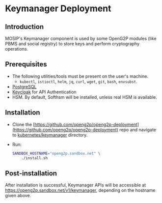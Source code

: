 # Keymanager Deployment

## Introduction

MOSIP's Keymanager component is used by some OpenG2P modules (like PBMS and social registry) to store keys and perform cryptography operations.

## Prerequisites

* The following utilities/tools must be present on the user's machine.
  * `kubectl`, `istioctl`, `helm`, `jq`, `curl`, `wget`, `git`, `bash`, `envsubst`.
* [PostgreSQL](postgresql-server-deployment.md)
* [Keycloak](keycloak-deployment.md) for API Authentication
* HSM. By default, Softhsm will be installed, unless real HSM is available.

## Installation

* Clone the [https://github.com/openg2p/openg2p-deployment](https://github.com/openg2p/openg2p-deployment) repo and navigate to [kubernetes/keymanager](https://github.com/OpenG2P/openg2p-deployment/tree/main/kubernetes/keymanager) directory.
*   Run:

    ```bash
    SANDBOX_HOSTNAME="openg2p.sandbox.net" \
        ./install.sh
    ```

## Post-installation

After installation is successful, Keymanager APIs will be accessible at https://openg2p.sandbox.net/v1/keymanager, depending on the hostname given above.
